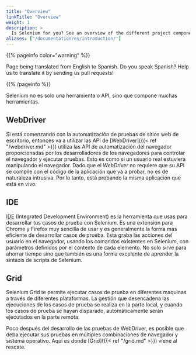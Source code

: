 ```yaml
---
title: "Overview"
linkTitle: "Overview"
weight: 1
description: >
  Is Selenium for you? See an overview of the different project components.
aliases: ["/documentation/es/introduction/"]
---
```


{{% pageinfo color="warning" %}}
<p class="lead">
   <i class="fas fa-language display-4"></i> 
   Page being translated from 
   English to Spanish. Do you speak Spanish? Help us to translate
   it by sending us pull requests!
</p>
{{% /pageinfo %}}

Selenium no es solo una herramienta o API, sino que compone muchas herramientas.


## WebDriver

Si está comenzando con la automatización de pruebas de sitios web de escritorio, 
entonces va a utilizar las API de [WebDriver]({{< ref "/webdriver.md" >}})
utiliza las API de automatización del navegador proporcionadas por los desarrolladores 
de los navegadores para controlar el navegador y ejecutar pruebas. Esto es como si un 
usuario real estuviera manipulando el navegador. Dado que el _WebDriver_ no requiere 
que su API se compile con el código de la aplicación que va a probar, no es de naturaleza 
intrusiva. Por lo tanto, está probando la misma aplicación que está en vivo.


## IDE

[IDE](//selenium.dev/selenium-ide) (Integrated Development Environment) 
es la herramienta que usas para desarrollar tus casos de prueba con Selenium.
Es una extensión para Chrome y Firefox muy sencilla de usar y es generalmente la 
forma mas eficiente de desarrollar casos de prueba. Esta graba las acciones del
usuario en el navegador, usando los comandos existentes en Selenium, con parámetros
definidos por el contexto de cada elemento. No solo sirve para ahorrar tiempo sino
que también es una forma excelente de aprender la sintaxis de scripts de Selenium.

## Grid

Selenium Grid te permite ejecutar casos de prueba en diferentes maquinas a través
de diferentes plataformas. La gestión que desencadena las ejecuciones de los
casos de prueba se realiza en la parte local, y cuando los casos de prueba se
hayan disparado, automáticamente serán ejecutados en la parte remota.

Poco después del desarrollo de las pruebas de WebDriver, es posible que deba ejecutar sus 
pruebas en múltiples combinaciones de navegador y sistema operativo. Aquí es donde 
[Grid]({{< ref "/grid.md" >}}) viene al rescate.